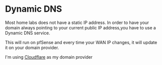 # Dynamic DNS

Most home labs does not have a static IP address. In order to have your domain always
pointing to your current public IP address,you have to use a Dynamic DNS service.

This will run on pfSense and every time your WAN IP changes, it will update it on your domain provider.

I'm using [Cloudflare](https://cloudflare.com) as my domain provider
